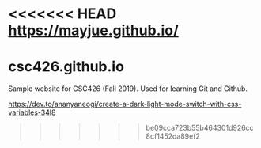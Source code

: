 <<<<<<< HEAD
https://mayjue.github.io/
=======
# csc426.github.io
Sample website for CSC426 (Fall 2019).
Used for learning Git and Github.

https://dev.to/ananyaneogi/create-a-dark-light-mode-switch-with-css-variables-34l8
>>>>>>> be09cca723b55b464301d926cc8cf1452da89ef2
